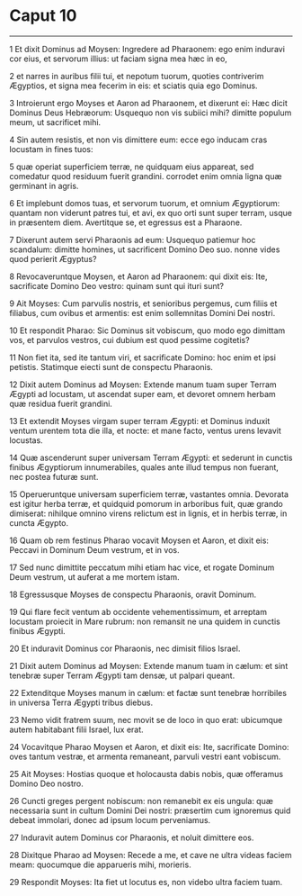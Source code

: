# Caput 10

***

1 Et dixit Dominus ad Moysen: Ingredere ad Pharaonem: ego enim induravi cor eius, et servorum illius: ut faciam signa mea hæc in eo,

2 et narres in auribus filii tui, et nepotum tuorum, quoties contriverim Ægyptios, et signa mea fecerim in eis: et sciatis quia ego Dominus.

3 Introierunt ergo Moyses et Aaron ad Pharaonem, et dixerunt ei: Hæc dicit Dominus Deus Hebræorum: Usquequo non vis subiici mihi? dimitte populum meum, ut sacrificet mihi.

4 Sin autem resistis, et non vis dimittere eum: ecce ego inducam cras locustam in fines tuos:

5 quæ operiat superficiem terræ, ne quidquam eius appareat, sed comedatur quod residuum fuerit grandini. corrodet enim omnia ligna quæ germinant in agris.

6 Et implebunt domos tuas, et servorum tuorum, et omnium Ægyptiorum: quantam non viderunt patres tui, et avi, ex quo orti sunt super terram, usque in præsentem diem. Avertitque se, et egressus est a Pharaone.

7 Dixerunt autem servi Pharaonis ad eum: Usquequo patiemur hoc scandalum: dimitte homines, ut sacrificent Domino Deo suo. nonne vides quod perierit Ægyptus?

8 Revocaveruntque Moysen, et Aaron ad Pharaonem: qui dixit eis: Ite, sacrificate Domino Deo vestro: quinam sunt qui ituri sunt?

9 Ait Moyses: Cum parvulis nostris, et senioribus pergemus, cum filiis et filiabus, cum ovibus et armentis: est enim sollemnitas Domini Dei nostri.

10 Et respondit Pharao: Sic Dominus sit vobiscum, quo modo ego dimittam vos, et parvulos vestros, cui dubium est quod pessime cogitetis?

11 Non fiet ita, sed ite tantum viri, et sacrificate Domino: hoc enim et ipsi petistis. Statimque eiecti sunt de conspectu Pharaonis.

12 Dixit autem Dominus ad Moysen: Extende manum tuam super Terram Ægypti ad locustam, ut ascendat super eam, et devoret omnem herbam quæ residua fuerit grandini.

13 Et extendit Moyses virgam super terram Ægypti: et Dominus induxit ventum urentem tota die illa, et nocte: et mane facto, ventus urens levavit locustas.

14 Quæ ascenderunt super universam Terram Ægypti: et sederunt in cunctis finibus Ægyptiorum innumerabiles, quales ante illud tempus non fuerant, nec postea futuræ sunt.

15 Operueruntque universam superficiem terræ, vastantes omnia. Devorata est igitur herba terræ, et quidquid pomorum in arboribus fuit, quæ grando dimiserat: nihilque omnino virens relictum est in lignis, et in herbis terræ, in cuncta Ægypto.

16 Quam ob rem festinus Pharao vocavit Moysen et Aaron, et dixit eis: Peccavi in Dominum Deum vestrum, et in vos.

17 Sed nunc dimittite peccatum mihi etiam hac vice, et rogate Dominum Deum vestrum, ut auferat a me mortem istam.

18 Egressusque Moyses de conspectu Pharaonis, oravit Dominum.

19 Qui flare fecit ventum ab occidente vehementissimum, et arreptam locustam proiecit in Mare rubrum: non remansit ne una quidem in cunctis finibus Ægypti.

20 Et induravit Dominus cor Pharaonis, nec dimisit filios Israel.

21 Dixit autem Dominus ad Moysen: Extende manum tuam in cælum: et sint tenebræ super Terram Ægypti tam densæ, ut palpari queant.

22 Extenditque Moyses manum in cælum: et factæ sunt tenebræ horribiles in universa Terra Ægypti tribus diebus.

23 Nemo vidit fratrem suum, nec movit se de loco in quo erat: ubicumque autem habitabant filii Israel, lux erat.

24 Vocavitque Pharao Moysen et Aaron, et dixit eis: Ite, sacrificate Domino: oves tantum vestræ, et armenta remaneant, parvuli vestri eant vobiscum.

25 Ait Moyses: Hostias quoque et holocausta dabis nobis, quæ offeramus Domino Deo nostro.

26 Cuncti greges pergent nobiscum: non remanebit ex eis ungula: quæ necessaria sunt in cultum Domini Dei nostri: præsertim cum ignoremus quid debeat immolari, donec ad ipsum locum perveniamus.

27 Induravit autem Dominus cor Pharaonis, et noluit dimittere eos.

28 Dixitque Pharao ad Moysen: Recede a me, et cave ne ultra videas faciem meam: quocumque die apparueris mihi, morieris.

29 Respondit Moyses: Ita fiet ut locutus es, non videbo ultra faciem tuam.


